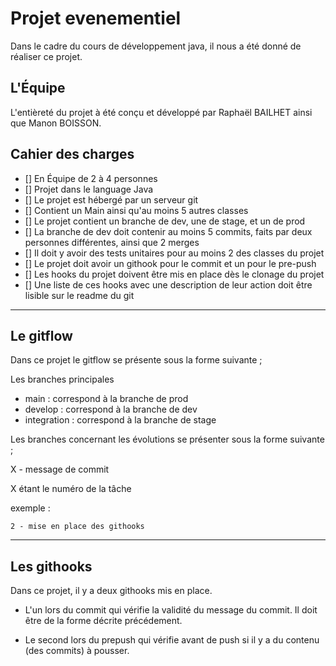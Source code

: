 # Projet evenementiel

Dans le cadre du cours de développement java, il nous a été donné de réaliser ce projet. 

## L'Équipe

L'entièreté du projet à été conçu et développé par Raphaël BAILHET ainsi que Manon BOISSON.

## Cahier des charges

- [] En Équipe de 2 à 4 personnes
- [] Projet dans le language Java 
- [] Le projet est hébergé par un serveur git
- [] Contient un Main ainsi qu'au moins 5 autres classes 
- [] Le projet contient un branche de dev, une de stage, et un de prod 
- [] La branche de dev doit contenir au moins 5 commits, faits par deux personnes différentes, ainsi que 2 merges 
- [] Il doit y avoir des tests unitaires pour au moins 2 des classes du projet
- [] Le projet doit avoir un githook pour le commit et un pour le pre-push
- [] Les hooks du projet doivent être mis en place dès le clonage du projet
- [] Une liste de ces hooks avec une description de leur action doit être lisible sur le readme du git

***

## Le gitflow

Dans ce projet le gitflow se présente sous la forme suivante ;

Les branches principales
- main              : correspond à la branche de prod
- develop           : correspond à la branche de dev
- integration       : correspond à la branche de stage

Les branches concernant les évolutions se présenter sous la forme suivante ;

X - message de commit

X étant le numéro de la tâche

exemple :
```
2 - mise en place des githooks
```

***

## Les githooks

Dans ce projet, il y a deux githooks mis en place. 

- L'un lors du commit qui vérifie la validité du message du commit. Il doit être de la forme décrite précédement. 

- Le second lors du prepush qui vérifie avant de push si il y a du contenu (des commits) à pousser.
